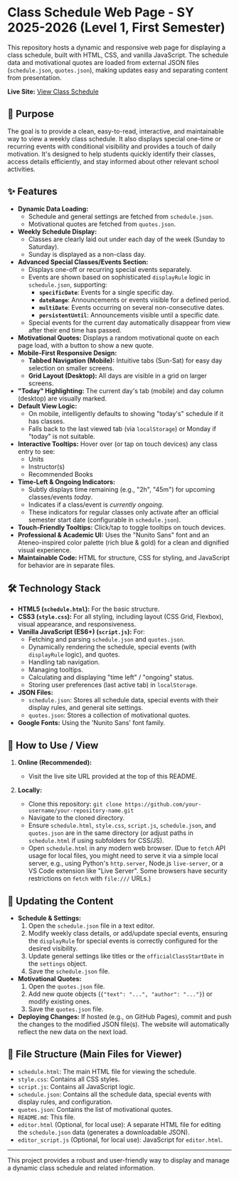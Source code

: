 # Class Schedule Web Page - SY 2025-2026 (Level 1, First Semester)

This repository hosts a dynamic and responsive web page for displaying a class schedule, built with HTML, CSS, and vanilla JavaScript. The schedule data and motivational quotes are loaded from external JSON files (`schedule.json`, `quotes.json`), making updates easy and separating content from presentation.

**Live Site:** [View Class Schedule](https://fhadzmnzxl.github.io/adzuls-schedlvl1/schedule.html)

## 🎯 Purpose

The goal is to provide a clean, easy-to-read, interactive, and maintainable way to view a weekly class schedule. It also displays special one-time or recurring events with conditional visibility and provides a touch of daily motivation. It's designed to help students quickly identify their classes, access details efficiently, and stay informed about other relevant school activities.

## ✨ Features

*   **Dynamic Data Loading:**
    *   Schedule and general settings are fetched from `schedule.json`.
    *   Motivational quotes are fetched from `quotes.json`.
*   **Weekly Schedule Display:**
    *   Classes are clearly laid out under each day of the week (Sunday to Saturday).
    *   Sunday is displayed as a non-class day.
*   **Advanced Special Classes/Events Section:**
    *   Displays one-off or recurring special events separately.
    *   Events are shown based on sophisticated `displayRule` logic in `schedule.json`, supporting:
        *   **`specificDate`**: Events for a single specific day.
        *   **`dateRange`**: Announcements or events visible for a defined period.
        *   **`multiDate`**: Events occurring on several non-consecutive dates.
        *   **`persistentUntil`**: Announcements visible until a specific date.
    *   Special events for the current day automatically disappear from view after their end time has passed.
*   **Motivational Quotes:** Displays a random motivational quote on each page load, with a button to show a new quote.
*   **Mobile-First Responsive Design:**
    *   **Tabbed Navigation (Mobile):** Intuitive tabs (Sun-Sat) for easy day selection on smaller screens.
    *   **Grid Layout (Desktop):** All days are visible in a grid on larger screens.
*   **"Today" Highlighting:** The current day's tab (mobile) and day column (desktop) are visually marked.
*   **Default View Logic:**
    *   On mobile, intelligently defaults to showing "today's" schedule if it has classes.
    *   Falls back to the last viewed tab (via `localStorage`) or Monday if "today" is not suitable.
*   **Interactive Tooltips:** Hover over (or tap on touch devices) any class entry to see:
    *   Units
    *   Instructor(s)
    *   Recommended Books
*   **Time-Left & Ongoing Indicators:**
    *   Subtly displays time remaining (e.g., "2h", "45m") for upcoming classes/events *today*.
    *   Indicates if a class/event is *currently ongoing*.
    *   These indicators for regular classes only activate after an official semester start date (configurable in `schedule.json`).
*   **Touch-Friendly Tooltips:** Click/tap to toggle tooltips on touch devices.
*   **Professional & Academic UI:** Uses the "Nunito Sans" font and an Ateneo-inspired color palette (rich blue & gold) for a clean and dignified visual experience.
*   **Maintainable Code:** HTML for structure, CSS for styling, and JavaScript for behavior are in separate files.

## 🛠️ Technology Stack

*   **HTML5 (`schedule.html`):** For the basic structure.
*   **CSS3 (`style.css`):** For all styling, including layout (CSS Grid, Flexbox), visual appearance, and responsiveness.
*   **Vanilla JavaScript (ES6+) (`script.js`):** For:
    *   Fetching and parsing `schedule.json` and `quotes.json`.
    *   Dynamically rendering the schedule, special events (with `displayRule` logic), and quotes.
    *   Handling tab navigation.
    *   Managing tooltips.
    *   Calculating and displaying "time left" / "ongoing" status.
    *   Storing user preferences (last active tab) in `localStorage`.
*   **JSON Files:**
    *   `schedule.json`: Stores all schedule data, special events with their display rules, and general site settings.
    *   `quotes.json`: Stores a collection of motivational quotes.
*   **Google Fonts:** Using the 'Nunito Sans' font family.

## 🚀 How to Use / View

1.  **Online (Recommended):**
    *   Visit the live site URL provided at the top of this README.

2.  **Locally:**
    *   Clone this repository: `git clone https://github.com/your-username/your-repository-name.git`
    *   Navigate to the cloned directory.
    *   Ensure `schedule.html`, `style.css`, `script.js`, `schedule.json`, and `quotes.json` are in the same directory (or adjust paths in `schedule.html` if using subfolders for CSS/JS).
    *   Open `schedule.html` in any modern web browser. (Due to `fetch` API usage for local files, you might need to serve it via a simple local server, e.g., using Python's `http.server`, Node.js `live-server`, or a VS Code extension like "Live Server". Some browsers have security restrictions on `fetch` with `file:///` URLs.)

## 📝 Updating the Content

*   **Schedule & Settings:**
    1.  Open the `schedule.json` file in a text editor.
    2.  Modify weekly class details, or add/update special events, ensuring the `displayRule` for special events is correctly configured for the desired visibility.
    3.  Update general settings like titles or the `officialClassStartDate` in the `settings` object.
    4.  Save the `schedule.json` file.
*   **Motivational Quotes:**
    1.  Open the `quotes.json` file.
    2.  Add new quote objects (`{"text": "...", "author": "..."}`) or modify existing ones.
    3.  Save the `quotes.json` file.
*   **Deploying Changes:** If hosted (e.g., on GitHub Pages), commit and push the changes to the modified JSON file(s). The website will automatically reflect the new data on the next load.

## 📁 File Structure (Main Files for Viewer)

*   `schedule.html`: The main HTML file for viewing the schedule.
*   `style.css`: Contains all CSS styles.
*   `script.js`: Contains all JavaScript logic.
*   `schedule.json`: Contains all the schedule data, special events with display rules, and configuration.
*   `quotes.json`: Contains the list of motivational quotes.
*   `README.md`: This file.
*   `editor.html` (Optional, for local use): A separate HTML file for editing the `schedule.json` data (generates a downloadable JSON).
*   `editor_script.js` (Optional, for local use): JavaScript for `editor.html`.

---

This project provides a robust and user-friendly way to display and manage a dynamic class schedule and related information.
